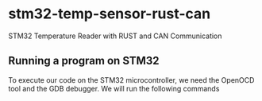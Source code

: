 # stm32-temp-sensor-rust-can
STM32 Temperature Reader with RUST and CAN Communication

## Running a program on STM32
To execute our code on the STM32 microcontroller, we need the OpenOCD tool and the GDB debugger. 
We will run the following commands
